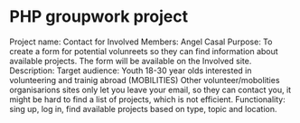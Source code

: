 # PHP groupwork project

Project name: Contact for Involved
Members: Angel Casal
Purpose: To create a form for potential volunreets so they can find information about available projects. The form will be available on the Involved site.
Description:  Target audience: Youth 18-30 year olds interested in volunteering and trainig abroad (MOBILITIES)
Other volunteer/mobolities organisarions sites only let you leave your email, so they can contact you, it might be hard to find a list of projects, which is not efficient. 
Functionality: sing up, log in, find available projects based on type, topic and location.


